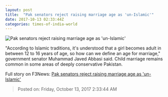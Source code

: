 ```yaml
---
layout: post
title:  "Pak senators reject raising marriage age as 'un-Islamic'"
date: 2017-10-13 02:33:44Z
categories: times-of-india-world
---
```


![Pak senators reject raising marriage age as 'un-Islamic'](https://static.toiimg.com/photo/msid-61061467/61061467.jpg?98222)

"According to Islamic traditions, it's understood that a girl becomes adult in between 12 to 16 years of age, so how can we define an age for marriage," government senator Muhammad Javed Abbasi said. Child marriage remains common in some areas of deeply conservative Pakistan.


Full story on F3News: [Pak senators reject raising marriage age as 'un-Islamic'](http://www.f3nws.com/n/SyUPTH)

> Posted on: Friday, October 13, 2017 2:33:44 AM
